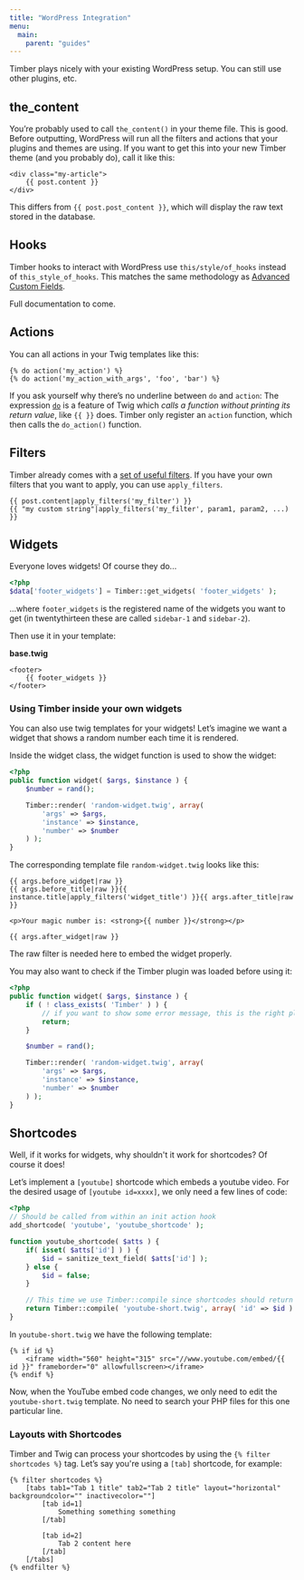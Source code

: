 ```yaml
---
title: "WordPress Integration"
menu:
  main:
    parent: "guides"
---
```


Timber plays nicely with your existing WordPress setup. You can still use other plugins, etc.

## the_content

You’re probably used to call `the_content()` in your theme file. This is good. Before outputting, WordPress will run all the filters and actions that your plugins and themes are using. If you want to get this into your new Timber theme (and you probably do), call it like this:

```twig
<div class="my-article">
    {{ post.content }}
</div>
```

This differs from `{{ post.post_content }}`, which will display the raw text stored in the database.

## Hooks

Timber hooks to interact with WordPress use `this/style/of_hooks` instead of `this_style_of_hooks`. This matches the same methodology as [Advanced Custom Fields](http://www.advancedcustomfields.com/resources/#actions).

Full documentation to come.

## Actions

You can all actions in your Twig templates like this:

```twig
{% do action('my_action') %}
{% do action('my_action_with_args', 'foo', 'bar') %}
```

If you ask yourself why there’s no underline between `do` and `action`: The expression [`do`](https://twig.symfony.com/doc/2.x/tags/do.html) is a feature of Twig which *calls a function without printing its return value*, like `{{ }}` does. Timber only register an `action` function, which then calls the `do_action()` function.

## Filters

Timber already comes with a [set of useful filters](https://timber.github.io/docs/guides/filters/). If you have your own filters that you want to apply, you can use `apply_filters`.

```twig
{{ post.content|apply_filters('my_filter') }}
{{ "my custom string"|apply_filters('my_filter', param1, param2, ...) }}
```

## Widgets

Everyone loves widgets! Of course they do...

```php
<?php
$data['footer_widgets'] = Timber::get_widgets( 'footer_widgets' );
```

...where `footer_widgets` is the registered name of the widgets you want to get (in twentythirteen these are called `sidebar-1` and `sidebar-2`).

Then use it in your template:

**base.twig**

```twig
<footer>
    {{ footer_widgets }}
</footer>
```

### Using Timber inside your own widgets

You can also use twig templates for your widgets! Let’s imagine we want a widget that shows a random number each time it is rendered.

Inside the widget class, the widget function is used to show the widget:

```php
<?php
public function widget( $args, $instance ) {
    $number = rand();

    Timber::render( 'random-widget.twig', array(
        'args' => $args,
        'instance' => $instance,
        'number' => $number
    ) );
}
```

The corresponding template file `random-widget.twig` looks like this:

```twig
{{ args.before_widget|raw }}
{{ args.before_title|raw }}{{ instance.title|apply_filters('widget_title') }}{{ args.after_title|raw }}

<p>Your magic number is: <strong>{{ number }}</strong></p>

{{ args.after_widget|raw }}
```
The raw filter is needed here to embed the widget properly.

You may also want to check if the Timber plugin was loaded before using it:

```php
<?php
public function widget( $args, $instance ) {
    if ( ! class_exists( 'Timber' ) ) {
        // if you want to show some error message, this is the right place
        return;
    }

    $number = rand();

    Timber::render( 'random-widget.twig', array(
        'args' => $args,
        'instance' => $instance,
        'number' => $number
    ) );
}
```

## Shortcodes

Well, if it works for widgets, why shouldn't it work for shortcodes? Of course it does!

Let’s implement a `[youtube]` shortcode which embeds a youtube video.
For the desired usage of `[youtube id=xxxx]`, we only need a few lines of code:

```php
<?php
// Should be called from within an init action hook
add_shortcode( 'youtube', 'youtube_shortcode' );

function youtube_shortcode( $atts ) {
    if( isset( $atts['id'] ) ) {
        $id = sanitize_text_field( $atts['id'] );
    } else {
        $id = false;
    }

    // This time we use Timber::compile since shortcodes should return the code
    return Timber::compile( 'youtube-short.twig', array( 'id' => $id ) );
}
```

In `youtube-short.twig` we have the following template:

```twig
{% if id %}
	<iframe width="560" height="315" src="//www.youtube.com/embed/{{ id }}" frameborder="0" allowfullscreen></iframe>
{% endif %}
```

Now, when the YouTube embed code changes, we only need to edit the `youtube-short.twig` template. No need to search your PHP files for this one particular line.

### Layouts with Shortcodes

Timber and Twig can process your shortcodes by using the `{% filter shortcodes %}` tag. Let’s say you're using a `[tab]` shortcode, for example:

```twig
{% filter shortcodes %}
    [tabs tab1="Tab 1 title" tab2="Tab 2 title" layout="horizontal" backgroundcolor="" inactivecolor=""]
        [tab id=1]
            Something something something
        [/tab]

        [tab id=2]
            Tab 2 content here
        [/tab]
    [/tabs]
{% endfilter %}
```

